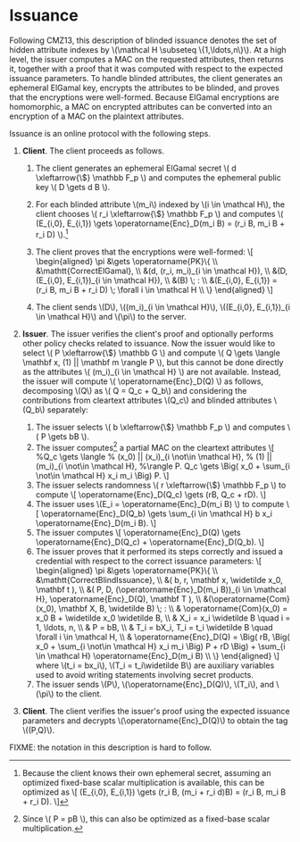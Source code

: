 # Issuance

Following CMZ13, this description of blinded issuance denotes the set of
hidden attribute indexes by \\(\mathcal H \subseteq \\{1,\ldots,n\\}\\). At a
high level, the issuer computes a MAC on the requested attributes, then
returns it, together with a proof that it was computed with respect to the
expected issuance parameters. To handle blinded attributes, the client
generates an ephemeral ElGamal key, encrypts the attributes to be blinded,
and proves that the encryptions were well-formed. Because ElGamal encryptions
are homomorphic, a MAC on encrypted attributes can be converted into an
encryption of a MAC on the plaintext attributes.

Issuance is an online protocol with the following steps.

1. **Client**.  The client proceeds as follows.
    1. The client generates an ephemeral ElGamal secret
       \\(
       d \xleftarrow{\\$} \mathbb F\_p
       \\)
       and computes the ephemeral public key
       \\(
       D \gets d B
       \\).
    
    2. For each blinded attribute \\(m\_i\\) indexed by \\(i \in \mathcal H\\),
       the client chooses
       \\(
       r\_i \xleftarrow{\\$} \mathbb F\_p
       \\)
       and computes 
       \\(
       (E\_{i,0}, E\_{i,1}) \gets \operatorname{Enc}\_D(m\_i B)
       = (r\_i B, m\_i B + r\_i D)
       \\).[^1]
    
    3. The client proves that the encryptions were well-formed:
       \\[
       \begin{aligned}
       \pi &\gets \operatorname{PK}\\{ \\\\
           &\mathtt{CorrectElGamal}, \\\\
           &(d, (r\_i, m\_i)\_{i \in \mathcal H}), \\\\
           &(D, (E\_{i,0}, E\_{i,1})\_{i \in \mathcal H}), \\\\
           &(B) \\; : \\\\
           &(E\_{i,0}, E\_{i,1}) = (r\_i B, m\_i B + r\_i D) \\; \forall i \in \mathcal H \\\\
       \\}
       \end{aligned}
       \\]
    
    4. The client sends \\(D\\), \\((m\_i)\_{i \in \mathcal H}\\), 
       \\((E\_{i,0}, E\_{i,1})\_{i \in \mathcal H}\\) and \\(\pi\\) to the server.
    
2. **Issuer**.  The issuer verifies the client's proof and optionally
   performs other policy checks related to issuance.  Now 
   the issuer would like to select
   \\( P \xleftarrow{\\$} \mathbb G \\)
   and compute
   \\( Q \gets \langle \mathbf x, (1) || \mathbf m \rangle P \\),
   but this cannot be done directly as the attributes
   \\( (m\_i)\_{i \in \mathcal H} \\)
   are not available.  Instead, the issuer will compute
   \\( \operatorname{Enc}\_D(Q) \\) as follows,
   decomposing \\(Q\\) as \\( Q = Q\_c + Q\_b\\) and
   considering the contributions from cleartext attributes \\(Q\_c\\)
   and blinded attributes \\(Q\_b\\) separately:
    1. The issuer selects
       \\( b \xleftarrow{\\$} \mathbb F\_p \\)
       and computes
       \\( P \gets bB \\).
    2. The issuer computes[^2] a partial MAC on the cleartext attributes
       \\[
       %Q\_c \gets \langle 
       %  (x\_0) || (x\_i)\_{i \not\in \mathcal H},
       %  (1) || (m\_i)\_{i \not\in \mathcal H},
       %\rangle P.
       Q\_c \gets \Big(
       x\_0 + \sum\_{i \not\in \mathcal H} x\_i m\_i
       \Big) P.
       \\]
    3. The issuer selects randomness
       \\( r \xleftarrow{\\$} \mathbb F\_p \\)
       to compute
       \\[
       \operatorname{Enc}\_D(Q\_c)
       \gets
       (rB, Q\_c + rD).
       \\]
    4. The issuer uses
       \\(E\_i = \operatorname{Enc}\_D(m\_i B) \\)
       to compute
       \\[
       \operatorname{Enc}\_D(Q\_b)
       \gets
       \sum\_{i \in \mathcal H}
         b x\_i \operatorname{Enc}\_D(m\_i B).
       \\]
    5. The issuer computes
       \\[
       \operatorname{Enc}\_D(Q)
       \gets
       \operatorname{Enc}\_D(Q\_c) +
       \operatorname{Enc}\_D(Q\_b).
       \\]
    6. The issuer proves that it performed its steps correctly and issued a 
       credential with respect to the correct issuance parameters:
       \\[
       \begin{aligned}
       \pi &\gets \operatorname{PK}\\{ \\\\
           &\mathtt{CorrectBlindIssuance}, \\\\
           &(
             b, r, \mathbf x, \widetilde x\_0, \mathbf t
           ), \\\\
           &(
             P,
             D, 
             (\operatorname{Enc}\_D(m\_i B))\_{i \in \mathcal H},
             \operatorname{Enc}\_D(Q),
             \mathbf T
           ), \\\\
           &(\operatorname{Com}(x\_0), \mathbf X, B, \widetilde B) \\; : \\\\
           & \operatorname{Com}(x\_0) = x\_0 B + \widetilde x\_0 \widetilde B,  \\\\
           & X\_i = x\_i \widetilde B \quad i = 1, \ldots, n, \\\\
           & P = bB, \\\\
           & T\_i = bX\_i, T\_i = t\_i \widetilde B \quad \forall i \in \mathcal H, \\\\
           & \operatorname{Enc}\_D(Q) = 
           \Big(
               rB,
               \Big(
               x\_0 + \sum\_{i \not\in \mathcal H} x\_i m\_i
               \Big) P + rD
           \Big) + 
           \sum\_{i \in \mathcal H} \operatorname{Enc}\_D(m\_i B)
             \\\\
       \\}
       \end{aligned}
       \\]
       where \\(t\_i = bx\_i\\), \\(T\_i = t\_i\widetilde B\\) are auxiliary
       variables used to avoid writing statements involving secret products.
    7. The issuer sends \\(P\\), \\(\operatorname{Enc}\_D(Q)\\), \\(T\_i\\), and
       \\(\pi\\) to the client.
    
3. **Client**. The client verifies the issuer's proof using the expected
issuance parameters and decrypts \\(\operatorname{Enc}\_D(Q)\\) to
obtain the tag \\((P,Q)\\).

FIXME: the notation in this description is hard to follow.

[^1]: Because the client knows their own ephemeral secret, assuming an
optimized fixed-base scalar multiplication is available, this can be
optimized as
\\[
   (E\_{i,0}, E\_{i,1}) \gets 
   (r\_i B, (m\_i + r\_i d)B) = (r\_i B, m\_i B + r\_i D).
\\]

[^2]: Since \\( P = pB \\), this can also be optimized as a fixed-base
scalar multiplication.
